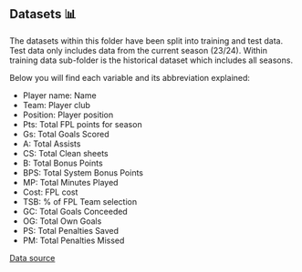 ## Datasets :bar_chart:

The datasets within this folder have been split into training and test data. Test data only includes data from the current season (23/24).
Within training data sub-folder is the historical dataset which includes all seasons. 

Below you will find each variable and its abbreviation explained:

- Player name: Name
- Team: Player club
- Position: Player position
- Pts: Total FPL points for season
- Gs: Total Goals Scored
- A: Total Assists
- CS: Total Clean sheets
- B: Total Bonus Points
- BPS: Total System Bonus Points
- MP: Total Minutes Played
- Cost: FPL cost
- TSB: % of FPL Team selection
- GC: Total Goals Conceeded
- OG: Total Own Goals
- PS: Total Penalties Saved
- PM: Total Penalties Missed

[Data source](https://www.fantasynutmeg.com/history)
